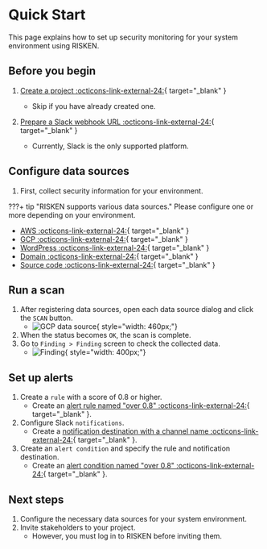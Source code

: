 # Quick Start

This page explains how to set up security monitoring for your system environment using RISKEN.


## Before you begin

1. [Create a project :octicons-link-external-24:](/risken/project/#_2){ target="_blank" }
    - Skip if you have already created one.

2. [Prepare a Slack webhook URL :octicons-link-external-24:](https://api.slack.com/messaging/webhooks){ target="_blank" }
    - Currently, Slack is the only supported platform.


## Configure data sources

1. First, collect security information for your environment.

???+ tip "RISKEN supports various data sources."
    Please configure one or more depending on your environment.

- [AWS :octicons-link-external-24:](/aws/overview_datasource/){ target="_blank" }
- [GCP :octicons-link-external-24:](/google/overview_datasource/){ target="_blank" }
- [WordPress :octicons-link-external-24:](/diagnosis/wpscan_datasource/){ target="_blank" }
- [Domain :octicons-link-external-24:](/osint/domain_datasource/){ target="_blank" }
- [Source code :octicons-link-external-24:](/code/gitleaks_datasource/){ target="_blank" }

## Run a scan

1. After registering data sources, open each data source dialog and click the `SCAN` button.
    - ![GCP data source](/img/google/gcp_datasource_list.png){ style="width: 460px;"}
2. When the status becomes `OK`, the scan is complete.
3. Go to `Finding > Finding` screen to check the collected data.
    - ![Finding](/img/risken/finding_list.png){ style="width: 400px;"}

## Set up alerts

1. Create a `rule` with a score of 0.8 or higher.
    - Create an [alert rule named "over 0.8" :octicons-link-external-24:](/risken/alert/#_4){ target="_blank" }.
2. Configure Slack `notifications`.
    - Create a [notification destination with a channel name :octicons-link-external-24:](/risken/alert/#_5){ target="_blank" }.
3. Create an `alert condition` and specify the rule and notification destination.
    - Create an [alert condition named "over 0.8" :octicons-link-external-24:](/risken/alert/#_6){ target="_blank" }.

## Next steps

1. Configure the necessary data sources for your system environment.
2. Invite stakeholders to your project.
    - However, you must log in to RISKEN before inviting them.
